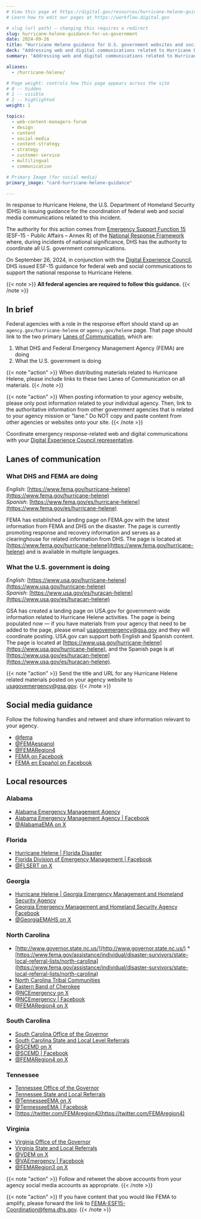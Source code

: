 ```yaml
---
# View this page at https://digital.gov/resources/hurricane-helene-guidance-for-us-government
# Learn how to edit our pages at https://workflow.digital.gov

# slug (url path) — changing this requires a redirect
slug: hurricane-helene-guidance-for-us-government
date: 2024-09-26
title: "Hurricane Helene guidance for U.S. government websites and social media"
deck: "Addressing web and digital communications related to Hurricane Helene"
summary: "Addressing web and digital communications related to Hurricane Helene"

aliases:
  - /hurricane-helene/

# Page weight: controls how this page appears across the site
# 0 -- hidden
# 1 -- visible
# 2 -- highlighted
weight: 1

topics:
  - web-content-managers-forum
  - design
  - content
  - social-media
  - content-strategy
  - strategy
  - customer-service
  - multilingual
  - communication

# Primary Image (for social media)
primary_image: "card-hurricane-helene-guidance"

---
```


In response to Hurricane Helene, the U.S. Department of Homeland Security (DHS) is issuing guidance for the coordination of federal web and social media communications related to this incident.

The authority for this action comes from [Emergency Support Function 15](https://www.fema.gov/emergency-managers/national-preparedness/frameworks/response#esf) (ESF-15 - Public Affairs – Annex R) of the [National Response Framework](https://www.fema.gov/emergency-managers/national-preparedness/frameworks/response) where, during incidents of national significance, DHS has the authority to coordinate all U.S. government communications.

On September 26, 2024, in conjunction with the [Digital Experience Council](https://digital.gov/resources/an-introduction-to-the-digital-experience-council/), DHS issued ESF-15 guidance for federal web and social communications to support the national response to Hurricane Helene.

{{< note >}} **All federal agencies are required to follow this guidance.** {{< /note >}}

## In brief

Federal agencies with a role in the response effort should stand up an `agency.gov/hurricane-helene` or `agency.gov/helene` page. That page should link to the two primary [Lanes of Communication](#lanes-of-communication), which are:

1. What DHS and Federal Emergency Management Agency (FEMA) are doing
2. What the U.S. government is doing

{{< note "action" >}}
When distributing materials related to Hurricane Helene, please include links to these two Lanes of Communication on all materials.
{{< /note >}}

{{< note "action" >}}
When posting information to your agency website, please only post information related to your individual agency. Then, link to the authoritative information from other government agencies that is related to your agency mission or “lane.” Do NOT copy and paste content from other agencies or websites onto your site.
{{< /note >}}

Coordinate emergency response-related web and digital communications with your [Digital Experience Council representative](https://digital.gov/resources/an-introduction-to-the-digital-experience-council/#agency-members).

## Lanes of communication

### What DHS and FEMA are doing

*English*: [https://www.fema.gov/hurricane-helene](https://www.fema.gov/hurricane-helene)<br/>
*Spanish*: [https://www.fema.gov/es/hurricane-helene](https://www.fema.gov/es/hurricane-helene)

FEMA has established a landing page on FEMA.gov with the latest information from FEMA and DHS on the disaster. The page is currently promoting response and recovery information and serves as a clearinghouse for related information from DHS. The page is located at [https://www.fema.gov/hurricane-helene](https://www.fema.gov/hurricane-helene) and is available in multiple languages.

### What the U.S. government is doing

*English*: [https://www.usa.gov/hurricane-helene](https://www.usa.gov/hurricane-helene)<br />
*Spanish*: [https://www.usa.gov/es/huracan-helene](https://www.usa.gov/es/huracan-helene)

GSA has created a landing page on USA.gov for government-wide information related to Hurricane Helene activities. The page is being populated now — if you have materials from your agency that need to be added to the page, please email usagovemergency@gsa.gov and they will coordinate posting. USA.gov can support both English and Spanish content. The page is located at [https://www.usa.gov/hurricane-helene](https://www.usa.gov/hurricane-helene), and the Spanish page is at [https://www.usa.gov/es/huracan-helene](https://www.usa.gov/es/huracan-helene).

{{< note "action" >}}
Send the title and URL for any Hurricane Helene related materials posted on your agency website to usagovemergency@gsa.gov.
{{< /note >}}

## Social media guidance

Follow the following handles and retweet and share information relevant to your agency.

* [@fema](https://twitter.com/fema)
* [@FEMAespanol](https://x.com/femaespanol)
* [@FEMARegion4](https://x.com/FEMAregion4)
* [FEMA on Facebook](https://www.facebook.com/FEMA/)
* [FEMA en Español on Facebook](https://www.facebook.com/FEMAespanol)

## Local resources

### Alabama

* [Alabama Emergency Management Agency](https://ema.alabama.gov/)
* [Alabama Emergency Management Agency | Facebook](https://www.facebook.com/AlabamaEMA)
* [@AlabamaEMA on X](https://twitter.com/AlabamaEMA)

### Florida

* [Hurricane Helene | Florida Disaster](https://www.floridadisaster.org/disaster-updates/storm-updates/)
* [Florida Division of Emergency Management | Facebook](https://www.facebook.com/FDEM/)
* [@FLSERT on X](https://twitter.com/flsert)

### Georgia 

* [Hurricane Helene | Georgia Emergency Management and Homeland Security Agency](https://gema.georgia.gov/hurricane-helene)
* [Georgia Emergency Management and Homeland Security Agency Facebook](https://www.facebook.com/GeorgiaEMAHS)
* [@GeorgiaEMAHS on X](https://twitter.com/GeorgiaEMAHS)

### North Carolina

* [http://www.governor.state.nc.us/](http://www.governor.state.nc.us/)
*[https://www.fema.gov/assistance/individual/disaster-survivors/state-local-referral-lists/north-carolina](https://www.fema.gov/assistance/individual/disaster-survivors/state-local-referral-lists/north-carolina)
* [North Carolina Tribal Communities](https://www.doa.nc.gov/divisions/american-indian-affairs/tribes)
* [Eastern Band of Cherokee](https://ebci.com/)
* [@NCEmergency on X](https://x.com/ncemergency)
* [@NCEmergency | Facebook](https://www.facebook.com/NCEmergency)
* [@FEMARegion4 on X](https://twitter.com/FEMAregion4)

### South Carolina

* [South Carolina Office of the Governor](http://governor.sc.gov/)
* [South Carolina State and Local Level Referrals](https://www.fema.gov/assistance/individual/disaster-survivors/state-local-referral-lists/south-carolina)
* [@SCEMD on X](https://x.com/SCEMD)
* [@SCEMD | Facebook](https://www.facebook.com/SCEMD)
* [@FEMARegion4 on X](https://twitter.com/FEMAregion4)

### Tennessee

* [Tennessee Office of the Governor](https://www.tn.gov/governor.html)
* [Tennessee State and Local Referrals](https://www.fema.gov/assistance/individual/disaster-survivors/state-local-referral-lists/tennessee)
* [@TennesseeEMA on X](https://x.com/tennesseeEMA)
* [@TennesseeEMA | Facebook](https://www.facebook.com/TennesseeEMA/)
* [https://twitter.com/FEMAregion4](https://twitter.com/FEMAregion4)

### Virginia

* [Virginia Office of the Governor](https://www.governor.virginia.gov/)
* [Virginia State and Local Referrals](https://www.fema.gov/assistance/individual/disaster-survivors/state-local-referral-lists/virginia)
* [@VDEM on X](https://x.com/VDEM)
* [@VAEmergency | Facebook](https://www.facebook.com/VAemergency/)
* [@FEMARegion3 on X](https://twitter.com/FEMAregion3)

{{< note "action" >}}
Follow and retweet the above accounts from your agency social media accounts as appropriate.
{{< /note >}}

{{< note "action" >}}
If you have content that you would like FEMA to amplify, please forward the link to FEMA-ESF15-Coordination@fema.dhs.gov.
{{< /note >}}